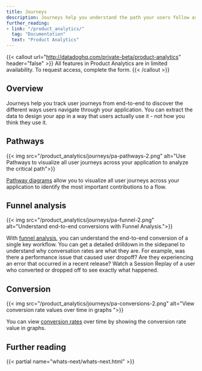 ```yaml
---
title: Journeys
description: Journeys help you understand the path your users follow as they discover your product, service, or brand.
further_reading:
- link: "/product_analytics/"
  tag: "Documentation"
  text: "Product Analytics"
---
```


{{< callout url="http://datadoghq.com/private-beta/product-analytics" header="false" >}}
All features in Product Analytics are in limited availability. To request access, complete the form.
{{< /callout >}}

## Overview

Journeys help you track user journeys from end-to-end to discover the different ways users navigate through your application. You can extract the data to design your app in a way that users actually use it - not how you think they use it.

## Pathways

{{< img src="/product_analytics/journeys/pa-pathways-2.png" alt="Use Pathways to visualize all user journeys across your application to analyze the critical path">}}

[Pathway diagrams][1] allow you to visualize all user journeys across your application to identify the most important contributions to a flow.

## Funnel analysis

{{< img src="/product_analytics/journeys/pa-funnel-2.png" alt="Understand end-to-end conversions with Funnel Analysis.">}}

With [funnel analysis][2], you can understand the end-to-end conversion of a single key workflow. You can get a detailed drilldown in the sidepanel to understand why conversation rates are what they are. For example, was there a performance issue that caused user dropoff? Are they experiencing an error that occurred in a recent release? Watch a Session Replay of a user who converted or dropped off to see exactly what happened.

## Conversion

{{< img src="/product_analytics/journeys/pa-conversions-2.png" alt="View conversion rate values over time in graphs ">}}

You can view [conversion rates][3] over time by showing the conversion rate value in graphs.

## Further reading
{{< partial name="whats-next/whats-next.html" >}}

[1]: /product_analytics/journeys/pathways
[2]: /product_analytics/journeys/funnel_analysis
[3]: https://app.datadoghq.com/product-analytics/user-journey/conversion?